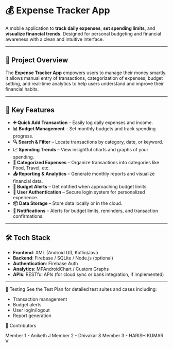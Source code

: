 # 💰 Expense Tracker App

A mobile application to **track daily expenses**, **set spending limits**, and **visualize financial trends**. Designed for personal budgeting and financial awareness with a clean and intuitive interface.

---

## 📱 Project Overview

The **Expense Tracker App** empowers users to manage their money smartly. It allows manual entry of transactions, categorization of expenses, budget setting, and real-time analytics to help users understand and improve their financial habits.

---

## 🚀 Key Features

- **➕ Quick Add Transaction** – Easily log daily expenses and income.
- **📊 Budget Management** – Set monthly budgets and track spending progress.
- **🔍 Search & Filter** – Locate transactions by category, date, or keyword.
- **📈 Spending Trends** – View insightful charts and graphs of your spending.
- **🧾 Categorized Expenses** – Organize transactions into categories like Food, Travel, etc.
- **📤 Reporting & Analytics** – Generate monthly reports and visualize financial data.
- **🔔 Budget Alerts** – Get notified when approaching budget limits.
- **🔐 User Authentication** – Secure login system for personalized experience.
- **📦 Data Storage** – Store data locally or in the cloud.
- **📲 Notifications** – Alerts for budget limits, reminders, and transaction confirmations.

---

## 🛠️ Tech Stack

- **Frontend**: XML (Android UI), Kotlin/Java
- **Backend**: Firebase / SQLite / Node.js (optional)
- **Authentication**: Firebase Auth
- **Analytics**: MPAndroidChart / Custom Graphs
- **APIs**: RESTful APIs (for cloud sync or bank integration, if implemented)

---

🧪 Testing
See the Test Plan for detailed test suites and cases including:

- Transaction management
- Budget alerts
- User login/logout
- Report generation

🙌 Contributors

Member 1 - Aniketh J
Member 2 - Dhivakar S
Member 3 - HARISH KUMAR V
